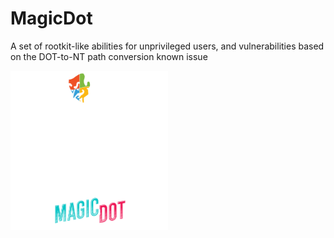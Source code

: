 # MagicDot
A set of rootkit-like abilities for unprivileged users, and vulnerabilities based on the DOT-to-NT path conversion known issue

<img src="./images/magician-w-md-logo-KO-white.png" width="50%"/>